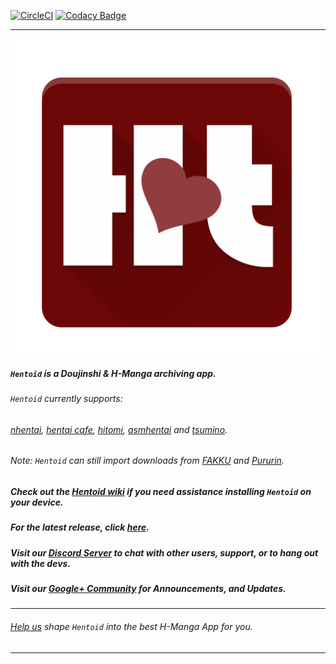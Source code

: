 <!--
  Title: Hentoid
  Description: Doujinshi Android App
-->

[![CircleCI](https://circleci.com/gh/AVnetWS/Hentoid.svg?style=shield&circle-token=62f6f71ba9dd3c419c10ee4e0beea3098ebdb168)](https://circleci.com/gh/AVnetWS/Hentoid) [![Codacy Badge](https://api.codacy.com/project/badge/Grade/ae76428c8f7b4b0eb17a2faca9175eb3?branch=master)](https://www.codacy.com/app/AVnetWS/Hentoid/dashboard?bid=3349264&utm_source=github.com&amp;utm_medium=referral&amp;utm_content=AVnetWS/Hentoid&amp;utm_campaign=Badge_Grade)
___

[![Hentoid App Icon](https://raw.githubusercontent.com/AVnetWS/Hentoid-Resources/master/repo/assets/img/ic_launcher-web.png)](https://circleci.com/api/v1/project/AVnetWS/Hentoid/latest/artifacts/0/$CIRCLE_ARTIFACTS/outputs/apk/app-debug.apk?branch=master&filter=successful)

##### `Hentoid` is a Doujinshi & H-Manga archiving app.
###### `Hentoid` currently supports:
###### [nhentai](https://nhentai.net/), [hentai cafe](https://hentai.cafe/), [hitomi](https://hitomi.la/), [asmhentai](http://asmhentai.com/) and [tsumino](http://www.tsumino.com/).
###### Note: `Hentoid` can still import downloads from [FAKKU](https://www.fakku.net/) and [Pururin](https://raw.githubusercontent.com/AVnetWS/Hentoid-Resources/master/repo/assets/img/pururin.jpg).
##### Check out the [Hentoid wiki](https://github.com/AVnetWS/Hentoid/wiki) if you need assistance installing `Hentoid` on your device.
##### For the latest release, click [here](https://github.com/AVnetWS/Hentoid/releases/latest).

##### Visit our [Discord Server](https://discord.gg/0yFzSPtXehJmFqOM) to chat with other users, support, or to hang out with the devs.
##### Visit our [Google+ Community](https://plus.google.com/communities/110496467189870321840) for Announcements, and Updates.
___
###### [Help us](https://github.com/AVnetWS/Hentoid/wiki/Contributing) shape `Hentoid` into the best H-Manga App for you.
___

<meta name='keywords' content='doujin, doujinshi, download doujinshi, android app, doujin android app, doujinshi android app, doujin android download, doujinshi android download'>
